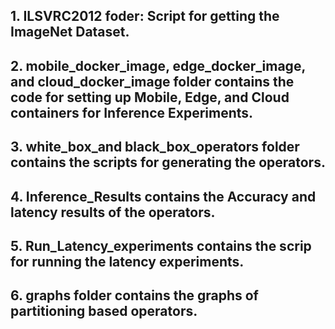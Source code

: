 ## 1. ILSVRC2012 foder: Script for getting the ImageNet Dataset.
## 2. mobile_docker_image, edge_docker_image, and cloud_docker_image folder contains the code for setting up Mobile, Edge, and Cloud containers for Inference Experiments.
## 3. white_box_and black_box_operators folder contains the scripts for generating the operators.
## 4. Inference_Results contains the Accuracy and latency results of the operators.
## 5. Run_Latency_experiments contains the scrip for running the latency experiments.
## 6. graphs folder contains the graphs of partitioning based operators.
